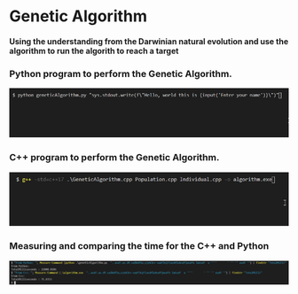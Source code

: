 # Genetic Algorithm
#### Using the understanding from the Darwinian natural evolution and use the algorithm to run the algorith to reach a target 
### Python program to perform the Genetic Algorithm.
![Python Result](./python_output.gif)
### C++ program to perform the Genetic Algorithm.
![C++ Result](./cpp_output.gif)
### Measuring and comparing the time for the C++ and Python
![Time Comparison](./time.png) 
